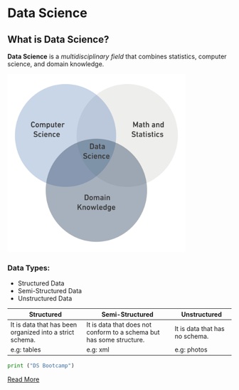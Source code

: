 # Data Science

## What is Data Science?

**Data Science** is a *multidisciplinary field* that  combines statistics, computer science, and domain knowledge.

<img src="https://github.com/013nour/Markdown-Lab1/blob/main/DS.png" width="400" height="400">

### Data Types:

* Structured Data
* Semi-Structured Data
* Unstructured Data


| Structured | Semi-Structured | Unstructured |
| ----------- | ----------- | ----------- |
| It is data that has been organized into a strict schema. | It is data that does not conform to a schema but has some structure. | It is data that has no schema.
| e.g: tables | e.g: xml | e.g: photos |


```python
print ("DS Bootcamp")
```

[Read More](https://en.wikipedia.org/wiki/Data_science)

